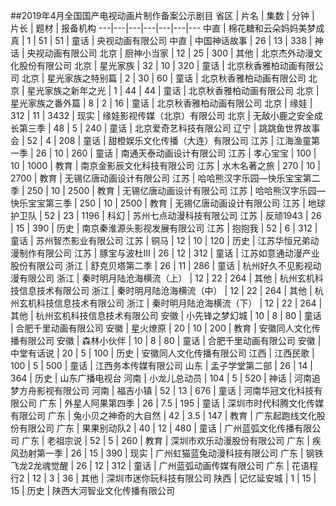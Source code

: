 ##2019年4月全国国产电视动画片制作备案公示剧目
 省区 | 片名 | 集数 | 分钟 | 片长 | 题材 | 报备机构 
---|---|---|---|---|---|---
 中直 | 棉花糖和云朵妈妈美梦成真 | 1 | 51 | 51 | 童话 | 央视动画有限公司 
 中直 | 中国神话故事 | 26 | 13 | 338 | 神话 | 央视动画有限公司 
 北京 | 厨神小当家 | 12 | 25 | 300 | 其他 | 北京杰外动漫文化股份有限公司 
 北京 | 星光家族 | 32 | 10 | 320 | 童话 | 北京秋香雅柏动画有限公司 
 北京 | 星光家族之特别篇 | 2 | 30 | 60 | 童话 | 北京秋香雅柏动画有限公司 
 北京 | 星光家族之新年之光 | 1 | 44 | 44 | 童话 | 北京秋香雅柏动画有限公司 
 北京 | 星光家族之番外篇 | 8 | 2 | 16 | 童话 | 北京秋香雅柏动画有限公司 
 北京 | 缘娃 | 312 | 11 | 3432 | 现实 | 缘娃影视传媒（北京）有限公司 
 北京 | 无敌小鹿之安全成长第三季 | 48 | 5 | 240 | 童话 | 北京爱奇艺科技有限公司 
 辽宁 | 跳跳鱼世界故事会 | 52 | 4 | 208 | 童话 | 甜橙娱乐文化传播（大连）有限公司 
 江苏 | 江海渔童第一季 | 26 | 10 | 260 | 童话 | 南通天泰动画设计有限公司 
 江苏 | 孝心宝宝 | 100 | 10 | 1000 | 教育 | 南京金影辰文化科技有限公司 
 江苏 | 水木名著之旅 | 270 | 10 | 2700 | 教育 | 无锡亿唐动画设计有限公司 
 江苏 | 哈哈熊汉字乐园—快乐宝宝第二季 | 250 | 10 | 2500 | 教育 | 无锡亿唐动画设计有限公司 
 江苏 | 哈哈熊汉字乐园—快乐宝宝第三季 | 250 | 10 | 2500 | 教育 | 无锡亿唐动画设计有限公司 
 江苏 | 地球护卫队 | 52 | 23 | 1196 | 科幻 | 苏州七点动漫科技有限公司 
 江苏 | 反顽1943 | 26 | 15 | 390 | 历史 | 南京秦淮源头影视发展有限公司 
 江苏 | 抱抱我 | 52 | 6 | 312 | 童话 | 苏州智杰影业有限公司 
 江苏 | 铜马 | 12 | 10 | 120 | 历史 | 江苏华恒兄弟动漫制作有限公司 
 江苏 | 豚宝与波杜Ⅲ | 26 | 12 | 312 | 童话 | 江苏如意通动漫产业股份有限公司 
 浙江 | 舒克贝塔第二季 | 26 | 11 | 286 | 童话 | 杭州好久不见影视动漫有限公司 
 浙江 | 秦时明月陆沧海横流（上） | 12 | 22 | 264 | 其他 | 杭州玄机科技信息技术有限公司 
 浙江 | 秦时明月陆沧海横流（中） | 12 | 22 | 264 | 其他 | 杭州玄机科技信息技术有限公司 
 浙江 | 秦时明月陆沧海横流（下） | 12 | 22 | 264 | 其他 | 杭州玄机科技信息技术有限公司 
 安徽 | 小先锋之梦幻城 | 10 | 8 | 80 | 童话 | 合肥千里动画有限公司 
 安徽 | 星火燎原 | 20 | 10 | 200 | 教育 | 安徽同人文化传播有限公司 
 安徽 | 森林小伙伴 | 10 | 8 | 80 | 童话 | 合肥千里动画有限公司 
 安徽 | 中堂有话说 | 20 | 5 | 100 | 历史 | 安徽同人文化传播有限公司 
 江西 | 江西民歌 | 100 | 5 | 500 | 童话 | 江西务本传媒有限公司 
 山东 | 孟子学堂第二部 | 26 | 14 | 364 | 历史 | 山东广播电视台 
 河南 | 小龙儿总动员 | 104 | 5 | 520 | 神话 | 河南追梦方舟影视有限公司 
 河南 | 福吉小镇 | 52 | 13 | 676 | 童话 | 河南华冠文化科技有限公司 
 广东 | 外星人阿果第四季 | 26 | 7.5 | 195 | 童话 | 深圳市时代科腾文化传媒有限公司 
 广东 | 兔小贝之神奇的大自然 | 42 | 3.5 | 147 | 教育 | 广东起跑线文化股份有限公司 
 广东 | 果果别动队2 | 40 | 12 | 480 | 童话 | 广州蓝弧文化传播有限公司 
 广东 | 老祖宗说 | 52 | 5 | 260 | 教育 | 深圳市欢乐动漫股份有限公司 
 广东 | 疾风劲射第一季 | 26 | 15 | 390 | 现实 | 广州虹猫蓝兔动漫科技有限公司 
 广东 | 钢铁飞龙2龙魂觉醒 | 26 | 12 | 312 | 童话 | 广州蓝弧动画传媒有限公司 
 广东 | 花语程行2 | 12 | 3 | 36 | 其他 | 深圳市迷你玩科技有限公司 
 陕西 | 记忆延安城 | 1 | 15 | 15 | 历史 | 陕西大河智业文化传播有限公司 
